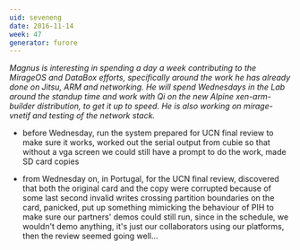 ```yaml
---
uid: seveneng
date: 2016-11-14
week: 47
generator: furore
---
```


*Magnus is interesting in spending a day a week contributing to the MirageOS and DataBox efforts, specifically around the work he has already done on Jitsu, ARM and networking. He will spend Wednesdays in the Lab around the standup time and work with Qi on the new Alpine xen-arm-builder distribution, to get it up to speed. He is also working on mirage-vnetif and testing of the network stack.*

- before Wednesday, run the system prepared for UCN final review to make sure it works, worked out the serial output from cubie so that without a vga screen we could still have a prompt to do the work, made SD card copies

- from Wednesday on, in Portugal, for the UCN final review, discovered that both the original card and the copy were corrupted because of some last second invalid writes crossing partition boundaries on the card, panicked, put up something mimicking the behaviour of PIH to make sure our partners' demos could still run, since in the schedule, we wouldn't demo anything, it's just our collaborators using our platforms, then the review seemed going well...

